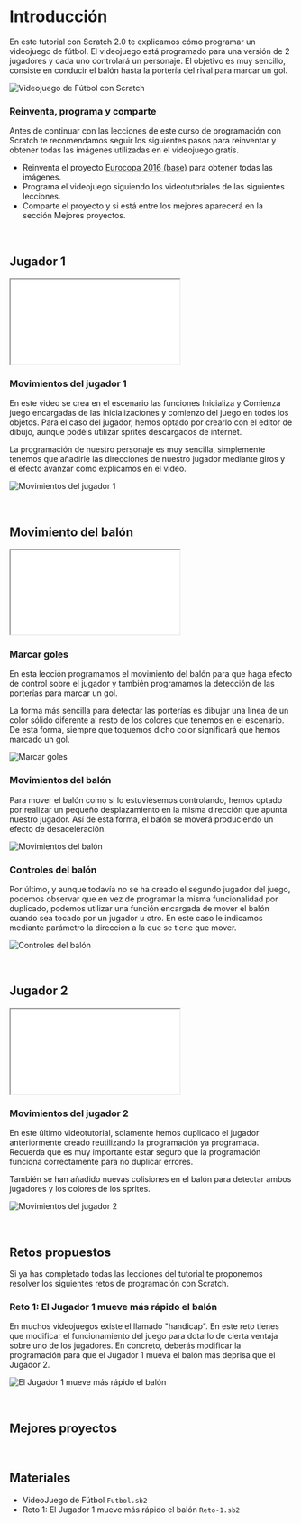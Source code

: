 # Introducción

En este tutorial con Scratch 2.0 te explicamos cómo programar un videojuego de fútbol. El videojuego está programado para una versión de 2 jugadores y cada uno controlará un personaje. El objetivo es muy sencillo, consiste en conducir el balón hasta la portería del rival para marcar un gol.

![](img/preview.gif "Videojuego de Fútbol con Scratch")

### Reinventa, programa y comparte

Antes de continuar con las lecciones de este curso de programación con Scratch te recomendamos seguir los siguientes pasos para reinventar y obtener todas las imágenes utilizadas en el videojuego gratis.

- Reinventa el proyecto [Eurocopa 2016 (base)](https://scratch.mit.edu/projects/147151871/editor) para obtener todas las imágenes.
- Programa el videojuego siguiendo los videotutoriales de las siguientes lecciones.
- Comparte el proyecto y si está entre los mejores aparecerá en la sección Mejores proyectos.



<br />



## Jugador 1

<div class="iframe">
  <iframe src="//www.youtube.com/embed/sUC0JvL1rOY" allowfullscreen></iframe>
</div>

### Movimientos del jugador 1

En este video se crea en el escenario las funciones Inicializa y Comienza juego encargadas de las inicializaciones y comienzo del juego en todos los objetos. Para el caso del jugador, hemos optado por crearlo con el editor de dibujo, aunque podéis utilizar sprites descargados de internet.

La programación de nuestro personaje es muy sencilla, simplemente tenemos que añadirle las direcciones de nuestro jugador mediante giros y el efecto avanzar como explicamos en el video.

![](img/jugador-1.jpg "Movimientos del jugador 1")



<br />



## Movimiento del balón

<div class="iframe">
  <iframe src="//www.youtube.com/embed/aoksH0RSgO0" allowfullscreen></iframe>
</div>

### Marcar goles

En esta lección programamos el movimiento del balón para que haga efecto de control sobre el jugador y también programamos la detección de las porterías para marcar un gol.

La forma más sencilla para detectar las porterías es dibujar una línea de un color sólido diferente al resto de los colores que tenemos en el escenario. De esta forma, siempre que toquemos dicho color significará que hemos marcado un gol.

![](img/marcar-gol.jpg "Marcar goles")

### Movimientos del balón

Para mover el balón como si lo estuviésemos controlando, hemos optado por realizar un pequeño desplazamiento en la misma dirección que apunta nuestro jugador. Así de esta forma, el balón se moverá produciendo un efecto de desaceleración.

![](img/chutar.jpg "Movimientos del balón")

### Controles del balón

Por último, y aunque todavía no se ha creado el segundo jugador del juego, podemos observar que en vez de programar la misma funcionalidad por duplicado, podemos utilizar una función encargada de mover el balón cuando sea tocado por un jugador u otro. En este caso le indicamos mediante parámetro la dirección a la que se tiene que mover.

![](img/funciones.jpg "Controles del balón")



<br />



## Jugador 2

<div class="iframe">
  <iframe src="//www.youtube.com/embed/nKdrurkjr2I" allowfullscreen></iframe>
</div>

### Movimientos del jugador 2

En este último videotutorial, solamente hemos duplicado el jugador anteriormente creado reutilizando la programación ya programada. Recuerda que es muy importante estar seguro que la programación funciona correctamente para no duplicar errores.

También se han añadido nuevas colisiones en el balón para detectar ambos jugadores y los colores de los sprites.

![](img/jugador-2.jpg "Movimientos del jugador 2")



<br />



## Retos propuestos

Si ya has completado todas las lecciones del tutorial te proponemos resolver los siguientes retos de programación con Scratch.

### Reto 1: El Jugador 1 mueve más rápido el balón

En muchos videojuegos existe el llamado "handicap". En este reto tienes que modificar el funcionamiento del juego para dotarlo de cierta ventaja sobre uno de los jugadores. En concreto, deberás modificar la programación para que el Jugador 1 mueva el balón más deprisa que el Jugador 2.

![](img/reto-1.jpg "El Jugador 1 mueve más rápido el balón")



<br />



## Mejores proyectos

<!--
![](img/proyecto-usuario.gif "usuario")
-->



<br />



## Materiales

- VideoJuego de Fútbol `Futbol.sb2`
- Reto 1: El Jugador 1 mueve más rápido el balón `Reto-1.sb2`

